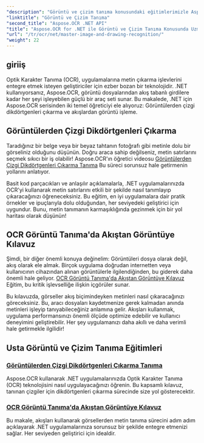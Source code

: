 ```yaml
---
"description": "Görüntü ve çizim tanıma konusundaki eğitimlerimizle Aspose.OCR for .NET'in potansiyelini ortaya çıkarın ve metin çıkarmayı uygulamalarınıza zahmetsizce getirin."
"linktitle": "Görüntü ve Çizim Tanıma"
"second_title": "Aspose.OCR .NET API"
"title": "Aspose.OCR for .NET ile Görüntü ve Çizim Tanıma Konusunda Uzmanlaşın"
"url": "/tr/ocr/net/master-image-and-drawing-recognition/"
"weight": 22
---
```


## giriiş

Optik Karakter Tanıma (OCR), uygulamalarına metin çıkarma işlevlerini entegre etmek isteyen geliştiriciler için ezber bozan bir teknolojidir. .NET kullanıyorsanız, Aspose.OCR, görüntü dosyalarından akış tabanlı girdilere kadar her şeyi işleyebilen güçlü bir araç seti sunar. Bu makalede, .NET için Aspose.OCR serisinden iki temel öğreticiyi ele alıyoruz: Görüntülerden çizgi dikdörtgenleri çıkarma ve akışlardan görüntü işleme. 

## Görüntülerden Çizgi Dikdörtgenleri Çıkarma

Taradığınız bir belge veya bir beyaz tahtanın fotoğrafı gibi metinle dolu bir görseliniz olduğunu düşünün. Doğru araca sahip değilseniz, metin satırlarını seçmek sıkıcı bir iş olabilir! Aspose.OCR'ın öğretici videosu [Görüntülerden Çizgi Dikdörtgenleri Çıkarma Tanıma](./line-rectangles-from-images-recognition/) Bu süreci sorunsuz hale getirmenin yollarını anlatıyor.

Basit kod parçacıkları ve anlaşılır açıklamalarla, .NET uygulamalarınızda OCR'yi kullanarak metin satırlarını etkili bir şekilde nasıl tanımlayıp çıkaracağınızı öğreneceksiniz. Bu eğitim, en iyi uygulamalara dair pratik örnekler ve ipuçlarıyla dolu olduğundan, her seviyedeki geliştirici için uygundur. Bunu, metin tanımanın karmaşıklığında gezinmek için bir yol haritası olarak düşünün!

## OCR Görüntü Tanıma'da Akıştan Görüntüye Kılavuz

Şimdi, bir diğer önemli konuya değinelim: Görüntüleri dosya olarak değil, akış olarak ele almak. Birçok uygulama doğrudan internetten veya kullanıcının cihazından alınan görüntülerle ilgilendiğinden, bu giderek daha önemli hale geliyor. [OCR Görüntü Tanıma'da Akıştan Görüntüye Kılavuz](./guide-to-image-from-stream/) Eğitim, bu kritik işlevselliğe ilişkin içgörüler sunar.

Bu kılavuzda, görseller akış biçimindeyken metinleri nasıl çıkaracağınızı göreceksiniz. Bu, aracı dosyaları kaydetmenize gerek kalmadan anında metinleri işleyip tanıyabileceğiniz anlamına gelir. Akışları kullanmak, uygulama performansınızı önemli ölçüde optimize edebilir ve kullanıcı deneyimini geliştirebilir. Her şey uygulamanızı daha akıllı ve daha verimli hale getirmekle ilgilidir!

## Usta Görüntü ve Çizim Tanıma Eğitimleri
### [Görüntülerden Çizgi Dikdörtgenleri Çıkarma Tanıma](./line-rectangles-from-images-recognition/)
Aspose.OCR kullanarak .NET uygulamalarınızda Optik Karakter Tanıma (OCR) teknolojisini nasıl uygulayacağınızı öğrenin. Bu kapsamlı kılavuz, tanınan çizgiler için dikdörtgenleri çıkarma sürecinde size yol gösterecektir.
### [OCR Görüntü Tanıma'da Akıştan Görüntüye Kılavuz](./guide-to-image-from-stream/)
Bu makale, akışları kullanarak görsellerden metin tanıma sürecini adım adım açıklayarak .NET uygulamalarınıza sorunsuz bir şekilde entegre etmenizi sağlar. Her seviyeden geliştirici için idealdir.